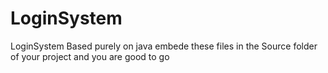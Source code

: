 # LoginSystem
LoginSystem Based purely on java
embede these files in the Source folder of your project and you are good to go
